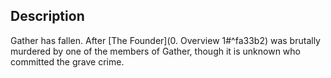 ## Description
Gather has fallen. After [The Founder](0. Overview 1#^fa33b2) was brutally murdered by one of the members of Gather, though it is unknown who committed the grave crime. 